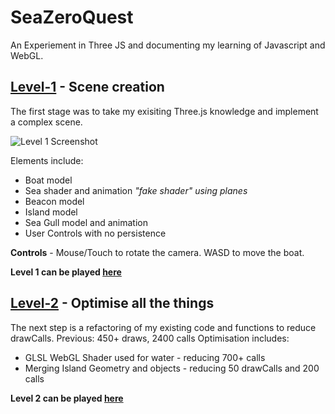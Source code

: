 # SeaZeroQuest
An Experiement in Three JS and documenting my learning of Javascript and WebGL. 

## [Level-1](https://zultanzul.github.io/SeaZeroQuest/Level1) - Scene creation
The first stage was to take my exisiting Three.js knowledge and implement a complex scene.

![Level 1 Screenshot](https://zultanzul.github.io/SeaZeroQuest/resource/screens/level1.png?raw=true "Level 1 Screenshot")

Elements include:
- Boat model
- Sea shader and animation *"fake shader" using planes*
- Beacon model
- Island model
- Sea Gull model and animation
- User Controls with no persistence

**Controls** - 
Mouse/Touch to rotate the camera.
WASD to move the boat.

**Level 1 can be played [here](https://zultanzul.github.io/SeaZeroQuest/Level1)**


## [Level-2](https://zultanzul.github.io/SeaZeroQuest/Level2) - Optimise all the things
The next step is a refactoring of my existing code and functions to reduce drawCalls.
Previous: 450+ draws, 2400 calls
Optimisation includes:
 - GLSL WebGL Shader used for water - reducing 700+ calls 
 - Merging Island Geometry and objects - reducing 50 drawCalls and 200 calls

**Level 2 can be played [here](https://zultanzul.github.io/SeaZeroQuest/Level2)**